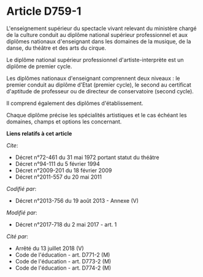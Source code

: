 # Article D759-1

L'enseignement supérieur du spectacle vivant relevant du ministère chargé de la culture conduit au diplôme national supérieur
professionnel et aux diplômes nationaux d'enseignant dans les domaines de la musique, de la danse, du théâtre et des arts du
cirque.

Le diplôme national supérieur professionnel d'artiste-interprète est un diplôme de premier cycle.

Les diplômes nationaux d'enseignant comprennent deux niveaux : le premier conduit au diplôme d'Etat (premier cycle), le
second au certificat d'aptitude de professeur ou de directeur de conservatoire (second cycle).

Il comprend également des diplômes d'établissement.

Chaque diplôme précise les spécialités artistiques et le cas échéant les domaines, champs et options les concernant.

**Liens relatifs à cet article**

_Cite_:

  - Décret n°72-461 du 31 mai 1972 portant statut du théâtre
  - Décret n°94-111 du 5 février 1994
  - Décret n°2009-201 du 18 février 2009
  - Décret n°2011-557 du 20 mai 2011

_Codifié par_:

  - Décret n°2013-756 du 19 août 2013 -  Annexe (V)

_Modifié par_:

  - Décret n°2017-718 du 2 mai 2017 - art. 1

_Cité par_:

  - Arrêté du 13 juillet 2018 (V)
  - Code de l'éducation - art. D771-2 (M)
  - Code de l'éducation - art. D773-2 (M)
  - Code de l'éducation - art. D774-2 (M)
